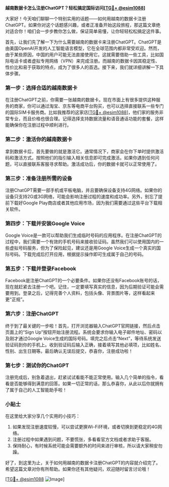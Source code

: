 **越南数据卡怎么注册ChatGPT？轻松搞定国际访问[[TG💪+ @esim1088](https://t.me/s/esim1088)]**

大家好！今天咱们聊聊一个特别实用的话题——如何用越南的数据卡注册ChatGPT。如果你对这个话题感兴趣，或者正准备开始这段旅程，那这篇文章绝对适合你！咱们会一步步教你怎么做，保证简单易懂，让你轻轻松松搞定这件事。

首先，让我们先了解一下为什么需要越南的数据卡来注册ChatGPT。ChatGPT是由美国OpenAI开发的人工智能语言模型，它在全球范围内都非常受欢迎。然而，由于某些原因，中国的用户可能无法直接使用它。这就需要借助一些工具，比如国际电话卡或者虚拟专用网络（VPN）来完成注册。而越南的数据卡因其稳定性、性价比和易于获取的特点，成为了很多人的首选。接下来，我们就详细讲解一下具体步骤。

### **第一步：选择合适的越南数据卡**

在注册ChatGPT之前，你需要一张越南的数据卡。现在市面上有很多提供这种服务的商家，你可以通过淘宝、京东等电商平台购买，也可以选择直接联系一些专门的国际SIM卡服务商。比如我推荐的这家店[[TG💪+ @esim1088](https://t.me/s/esim1088)]，他们家的服务非常专业，而且价格也很合理。记得选择支持数据流量和语音通话功能的套餐，这样能确保你在注册过程中顺利进行。

### **第二步：激活你的越南数据卡**

拿到数据卡后，首先要做的就是激活它。通常情况下，商家会在你下单时提供激活码和激活方式。按照他们的指引输入相关信息即可完成激活。如果你遇到任何问题，可以直接联系客服寻求帮助。激活成功后，你的数据卡就可以正常使用了。

### **第三步：准备注册所需的设备**

注册ChatGPT需要一部手机或平板电脑，并且要确保设备支持4G网络。如果你的设备只支持2G或3G网络，可能会影响注册过程的速度和成功率。另外，别忘了提前下载好Google Play商店或者其他应用市场，因为我们需要通过这些平台下载相关软件。

### **第四步：下载并安装Google Voice**

Google Voice是一款可以帮助我们生成临时号码的应用程序。在注册ChatGPT的过程中，我们需要一个有效的手机号码来接收验证码。虽然我们可以使用国内的一些虚拟号码服务，但为了保险起见，建议还是用Google Voice生成一个真实的国际号码。下载完成后打开应用，根据提示操作即可生成属于自己的号码。

### **第五步：下载并登录Facebook**

Facebook是注册ChatGPT的一个必要条件。如果你还没有Facebook账号的话，现在就赶紧去注册一个吧。记住，一定要填写真实的信息，因为后期验证可能会需要用到。登录之后，记得完善个人资料，包括头像、背景图片等，这样看起来更“正规”。

### **第六步：注册ChatGPT**

终于到了最关键的一步啦！首先，打开浏览器输入ChatGPT官网链接，然后点击页面上的“Sign Up”按钮开始注册流程。系统会要求你输入电子邮件地址、密码以及刚才通过Google Voice生成的国际号码。填完之后点击“Next”，等待系统发送验证码到你的手机上。收到验证码后输入正确，接着填写其他必填项，比如姓名、性别、出生日期等。最后确认无误后提交，恭喜你，注册成功啦！

### **第七步：测试你的ChatGPT**

注册完成后，别急着退出，赶紧试试看能不能正常使用。输入几个简单的指令，看看是否能够得到满意的回答。如果一切正常的话，那么恭喜你，从此以后你就拥有了属于自己的人工智能助手啦！

### **小贴士**

在这里给大家分享几个实用的小技巧：
1. 如果发现注册速度较慢，可以尝试更换Wi-Fi环境，或者切换到更稳定的4G网络。
2. 注册过程中如果遇到问题，不要慌张，多看看官方文档或者求助于客服。
3. 保持耐心，有时候系统可能会需要额外的时间来进行审核，所以请大家稍安勿躁。

好了，到这里为止，关于如何用越南的数据卡注册ChatGPT的内容就介绍完了。希望这篇文章对你有所帮助。如果你还有其他疑问，欢迎随时留言讨论哦！

[[TG💪+ @esim1088](https://t.me/s/esim1088) ![Image](https://i.postimg.cc/4NQfJmqS/Snipaste-2025-05-13-00-14-12.png)]